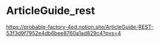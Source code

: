 # ArticleGuide_rest
https://probable-factory-4ed.notion.site/ArticleGuide-REST-53f3d9f7952e4db6bee8760a1ad829c4?pvs=4
